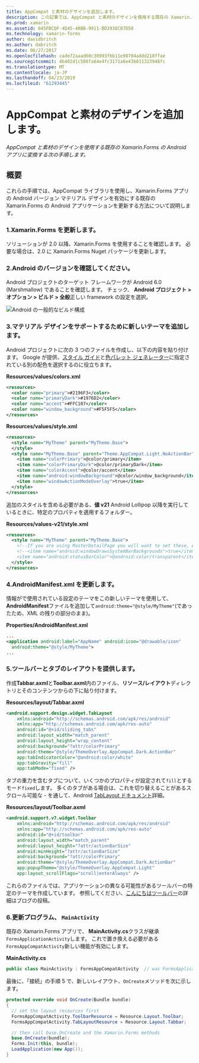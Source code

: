 ```yaml
---
title: AppCompat と素材のデザインを追加します。
description: この記事では、AppCompat と素材のデザインを使用する既存の Xamarin.Forms の Android アプリに変換する方法について説明します。
ms.prod: xamarin
ms.assetid: 045FBCDF-4D45-48BB-9911-BD3938C87D58
ms.technology: xamarin-forms
author: davidbritch
ms.author: dabritch
ms.date: 06/27/2017
ms.openlocfilehash: cade72aaad60c30993f6b11e98704addd218ffae
ms.sourcegitcommit: 4b402d1c508fa84e4fc3171a6e43b811323948fc
ms.translationtype: MT
ms.contentlocale: ja-JP
ms.lasthandoff: 04/23/2019
ms.locfileid: "61293445"
---
```

# <a name="adding-appcompat-and-material-design"></a>AppCompat と素材のデザインを追加します。

_AppCompat と素材のデザインを使用する既存の Xamarin.Forms の Android アプリに変換する次の手順します。_

<!-- source https://gist.github.com/jassmith/a3b2a543f99126782936
https://blog.xamarin.com/material-design-for-your-xamarin-forms-android-apps/ -->

## <a name="overview"></a>概要

これらの手順では、AppCompat ライブラリを使用し、Xamarin.Forms アプリの Android バージョン マテリアル デザインを有効にする既存の Xamarin.Forms の Android アプリケーションを更新する方法について説明します。

### <a name="1-update-xamarinforms"></a>1.Xamarin.Forms を更新します。

ソリューションが 2.0 以降、Xamarin.Forms を使用することを確認します。 必要な場合は、2.0 に Xamarin.Forms Nuget パッケージを更新します。

### <a name="2-check-android-version"></a>2.Android のバージョンを確認してください。

Android プロジェクトのターゲット フレームワークが Android 6.0 (Marshmallow) であることを確認します。 チェック、 **Android プロジェクト > オプション > ビルド > 全般**正しい framework の設定を選択。

 ![](appcompat-images/target-android-6-sml.png "Android の一般的なビルド構成")

### <a name="3-add-new-themes-to-support-material-design"></a>3.マテリアル デザインをサポートするために新しいテーマを追加します。

Android プロジェクトに次の 3 つのファイルを作成し、以下の内容を貼り付けます。 Google が提供、[スタイル ガイド](http://www.google.com/design/spec/style/color.html#color-color-palette)と[色パレット ジェネレーター](http://www.materialpalette.com/)に指定されている別の配色を選択するのに役立ちます。

**Resources/values/colors.xml**

```xml
<resources>
  <color name="primary">#2196F3</color>
  <color name="primaryDark">#1976D2</color>
  <color name="accent">#FFC107</color>
  <color name="window_background">#F5F5F5</color>
</resources>
```

**Resources/values/style.xml**

```xml
<resources>
  <style name="MyTheme" parent="MyTheme.Base">
  </style>
  <style name="MyTheme.Base" parent="Theme.AppCompat.Light.NoActionBar">
    <item name="colorPrimary">@color/primary</item>
    <item name="colorPrimaryDark">@color/primaryDark</item>
    <item name="colorAccent">@color/accent</item>
    <item name="android:windowBackground">@color/window_background</item>
    <item name="windowActionModeOverlay">true</item>
  </style>
</resources>
```

追加のスタイルを含める必要がある、**値 v21** Android Lollipop 以降を実行しているときに、特定のプロパティを適用するフォルダー。

**Resources/values-v21/style.xml**

```xml
<resources>
  <style name="MyTheme" parent="MyTheme.Base">
    <!--If you are using MasterDetailPage you will want to set these, else you can leave them out-->
    <!--<item name="android:windowDrawsSystemBarBackgrounds">true</item>
    <item name="android:statusBarColor">@android:color/transparent</item>-->
  </style>
</resources>
```

### <a name="4-update-androidmanifestxml"></a>4.AndroidManifest.xml を更新します。

情報がで使用されている設定のテーマをこの新しいテーマを使用して、 **AndroidManifest**ファイルを追加して`android:theme="@style/MyTheme"`(であったため、XML の残りの部分のまま)。

**Properties/AndroidManifest.xml**

```xml
...
<application android:label="AppName" android:icon="@drawable/icon"
  android:theme="@style/MyTheme">
...
```

### <a name="5-provide-toolbar-and-tab-layouts"></a>5.ツールバーとタブのレイアウトを提供します。

作成**Tabbar.axml**と**Toolbar.axml**内のファイル、**リソース/レイアウト**ディレクトリとそのコンテンツからの下に貼り付けます。

**Resources/layout/Tabbar.axml**

```xml
<android.support.design.widget.TabLayout
    xmlns:android="http://schemas.android.com/apk/res/android"
    xmlns:app="http://schemas.android.com/apk/res-auto"
    android:id="@+id/sliding_tabs"
    android:layout_width="match_parent"
    android:layout_height="wrap_content"
    android:background="?attr/colorPrimary"
    android:theme="@style/ThemeOverlay.AppCompat.Dark.ActionBar"
    app:tabIndicatorColor="@android:color/white"
    app:tabGravity="fill"
    app:tabMode="fixed" />
```

タブの重力を含むタブについて、いくつかのプロパティが設定されて`fill`とするモード`fixed`します。
多くのタブがある場合は、これを切り替えることがあるスクロール可能な - を通して、Android [TabLayout ドキュメント](https://developer.android.com/reference/android/support/design/widget/TabLayout.html)詳細。

**Resources/layout/Toolbar.axml**

```xml
<android.support.v7.widget.Toolbar
    xmlns:android="http://schemas.android.com/apk/res/android"
    xmlns:app="http://schemas.android.com/apk/res-auto"
    android:id="@+id/toolbar"
    android:layout_width="match_parent"
    android:layout_height="?attr/actionBarSize"
    android:minHeight="?attr/actionBarSize"
    android:background="?attr/colorPrimary"
    android:theme="@style/ThemeOverlay.AppCompat.Dark.ActionBar"
    app:popupTheme="@style/ThemeOverlay.AppCompat.Light"
    app:layout_scrollFlags="scroll|enterAlways" />
```

これらのファイルでは、アプリケーションの異なる可能性があるツールバーの特定のテーマを作成しています。
参照してください、[こんにちはツールバー](https://blog.xamarin.com/android-tips-hello-toolbar-goodbye-action-bar/)の詳細はブログの投稿。


### <a name="6-update-the-mainactivity"></a>6.更新プログラム、 `MainActivity`

既存の Xamarin.Forms アプリで、 **MainActivity.cs**クラスが継承`FormsApplicationActivity`します。 これで置き換える必要がある`FormsAppCompatActivity`新しい機能が有効にします。

**MainActivity.cs**

```csharp
public class MainActivity : FormsAppCompatActivity  // was FormsApplicationActivity
```

最後に、「接続」の手順 5 で、新しいレイアウト、`OnCreate`メソッドを次に示します。

```csharp
protected override void OnCreate(Bundle bundle)
{
  // set the layout resources first
  FormsAppCompatActivity.ToolbarResource = Resource.Layout.Toolbar;
  FormsAppCompatActivity.TabLayoutResource = Resource.Layout.Tabbar;

  // then call base.OnCreate and the Xamarin.Forms methods
  base.OnCreate(bundle);
  Forms.Init(this, bundle);
  LoadApplication(new App());
}
```
